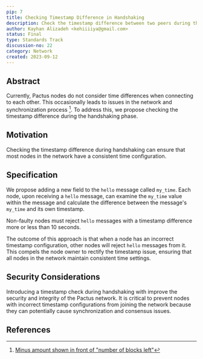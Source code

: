 ```yaml
---
pip: 7
title: Checking Timestamp Difference in Handshaking
description: Check the timestamp difference between two peers during the Handshaking phase
author: Kayhan Alizadeh <kehiiiiya@gmail.com>
status: Final
type: Standards Track
discussion-no: 22
category: Network
created: 2023-09-12
---
```


## Abstract

Currently, Pactus nodes do not consider time differences when connecting to each other.
This occasionally leads to issues in the network and synchronization process [^1].
To address this, we propose checking the timestamp difference during the handshaking phase.

## Motivation

Checking the timestamp difference during handshaking can ensure that
most nodes in the network have a consistent time configuration.

## Specification

We propose adding a new field to the `hello` message called `my_time`.
Each node, upon receiving a `hello` message, can examine the `my_time`
value within the message and calculate the difference between the message's `my_time` and its own timestamp.

Non-faulty nodes must reject `hello` messages with a timestamp difference more or less than 10 seconds.

The outcome of this approach is that when a node has an incorrect timestamp configuration,
other nodes will reject `hello` messages from it.
This compels the node owner to rectify the timestamp issue,
ensuring that all nodes in the network maintain consistent time settings.

## Security Considerations

Introducing a timestamp check during handshaking with improve the security and integrity of the Pactus network.
It is critical to prevent nodes with incorrect timestamp configurations from
joining the network because they can potentially cause synchronization and consensus issues.

## References

[^1]: [Minus amount shown in front of "number of blocks left"](https://github.com/pactus-project/pactus/discussions/611)
